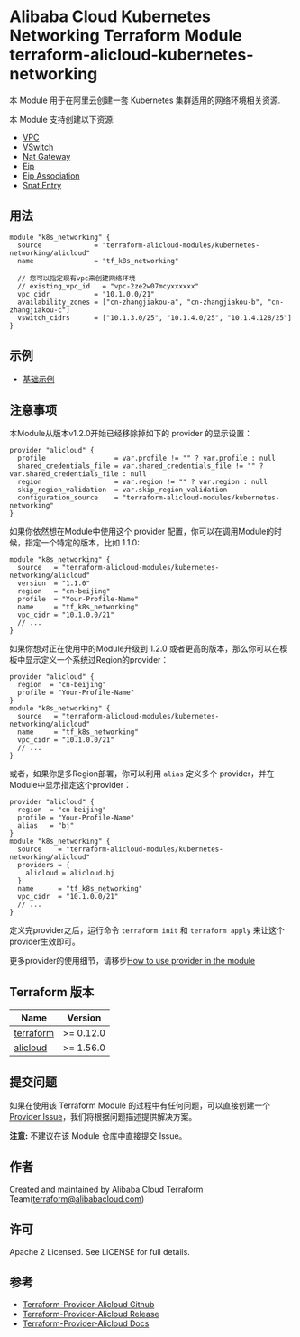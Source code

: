 Alibaba Cloud Kubernetes Networking Terraform Module
terraform-alicloud-kubernetes-networking
=====================================================================

本 Module 用于在阿里云创建一套 Kubernetes 集群适用的网络环境相关资源. 

本 Module 支持创建以下资源:

* [VPC](https://www.terraform.io/docs/providers/alicloud/r/vpc.html)
* [VSwitch](https://www.terraform.io/docs/providers/alicloud/r/vswitch.html)
* [Nat Gateway](https://www.terraform.io/docs/providers/alicloud/r/nat_gateway.html)
* [Eip](https://www.terraform.io/docs/providers/alicloud/r/eip.html)
* [Eip Association](https://www.terraform.io/docs/providers/alicloud/r/eip_association.html)
* [Snat Entry](https://www.terraform.io/docs/providers/alicloud/r/snat_entry.html)

## 用法

```hcl
module "k8s_networking" {
  source             = "terraform-alicloud-modules/kubernetes-networking/alicloud"
  name               = "tf_k8s_networking"
  
  // 您可以指定现有vpc来创建网络环境
  // existing_vpc_id   = "vpc-2ze2w07mcyxxxxxx"
  vpc_cidr           = "10.1.0.0/21"
  availability_zones = ["cn-zhangjiakou-a", "cn-zhangjiakou-b", "cn-zhangjiakou-c"]
  vswitch_cidrs      = ["10.1.3.0/25", "10.1.4.0/25", "10.1.4.128/25"]
}

```

## 示例

* [基础示例](https://github.com/terraform-alicloud-modules/terraform-alicloud-kubernetes-networking/tree/master/examples/basic-example)

## 注意事项
本Module从版本v1.2.0开始已经移除掉如下的 provider 的显示设置：

```hcl
provider "alicloud" {
  profile                 = var.profile != "" ? var.profile : null
  shared_credentials_file = var.shared_credentials_file != "" ? var.shared_credentials_file : null
  region                  = var.region != "" ? var.region : null
  skip_region_validation  = var.skip_region_validation
  configuration_source    = "terraform-alicloud-modules/kubernetes-networking"
}
```

如果你依然想在Module中使用这个 provider 配置，你可以在调用Module的时候，指定一个特定的版本，比如 1.1.0:

```hcl
module "k8s_networking" {
  source   = "terraform-alicloud-modules/kubernetes-networking/alicloud"
  version  = "1.1.0"
  region   = "cn-beijing"
  profile  = "Your-Profile-Name"
  name     = "tf_k8s_networking"
  vpc_cidr = "10.1.0.0/21"
  // ...
}
```

如果你想对正在使用中的Module升级到 1.2.0 或者更高的版本，那么你可以在模板中显示定义一个系统过Region的provider：
```hcl
provider "alicloud" {
  region  = "cn-beijing"
  profile = "Your-Profile-Name"
}
module "k8s_networking" {
  source   = "terraform-alicloud-modules/kubernetes-networking/alicloud"
  name     = "tf_k8s_networking"
  vpc_cidr = "10.1.0.0/21"
  // ...
}
```
或者，如果你是多Region部署，你可以利用 `alias` 定义多个 provider，并在Module中显示指定这个provider：

```hcl
provider "alicloud" {
  region  = "cn-beijing"
  profile = "Your-Profile-Name"
  alias   = "bj"
}
module "k8s_networking" {
  source    = "terraform-alicloud-modules/kubernetes-networking/alicloud"
  providers = {
    alicloud = alicloud.bj
  }
  name      = "tf_k8s_networking"
  vpc_cidr  = "10.1.0.0/21"
  // ...
}
```

定义完provider之后，运行命令 `terraform init` 和 `terraform apply` 来让这个provider生效即可。

更多provider的使用细节，请移步[How to use provider in the module](https://www.terraform.io/docs/language/modules/develop/providers.html#passing-providers-explicitly)

## Terraform 版本

| Name | Version |
|------|---------|
| <a name="requirement_terraform"></a> [terraform](#requirement\_terraform) | >= 0.12.0 |
| <a name="requirement_alicloud"></a> [alicloud](#requirement\_alicloud) | >= 1.56.0 |

提交问题
-------
如果在使用该 Terraform Module 的过程中有任何问题，可以直接创建一个 [Provider Issue](https://github.com/terraform-providers/terraform-provider-alicloud/issues/new)，我们将根据问题描述提供解决方案。

**注意:** 不建议在该 Module 仓库中直接提交 Issue。

作者
-------
Created and maintained by Alibaba Cloud Terraform Team(terraform@alibabacloud.com)

许可
----
Apache 2 Licensed. See LICENSE for full details.

参考
---------
* [Terraform-Provider-Alicloud Github](https://github.com/terraform-providers/terraform-provider-alicloud)
* [Terraform-Provider-Alicloud Release](https://releases.hashicorp.com/terraform-provider-alicloud/)
* [Terraform-Provider-Alicloud Docs](https://www.terraform.io/docs/providers/alicloud/index.html)